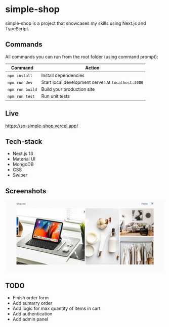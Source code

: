 # simple-shop

simple-shop is a project that showcases my skills using Next.js and TypeScript.

## Commands

All commands you can run from the root folder (using command prompt):

| Command         | Action                                             |
| --------------- | -------------------------------------------------- |
| `npm install`   | Install dependencies                               |
| `npm run dev`   | Start local development server at `localhost:3000` |
| `npm run build` | Build your production site                         |
| `npm run test`  | Run unit tests                                     |

## Live

https://so-simple-shop.vercel.app/

## Tech-stack

- Next.js 13
- Material UI
- MongoDB
- CSS
- Swiper

## Screenshots

![Screenshot of ladning page](/public/landing.png?raw=true)

## TODO

- Finish order form
- Add sumarry order
- Add logic for max quantity of items in cart
- Add authentication
- Add admin panel